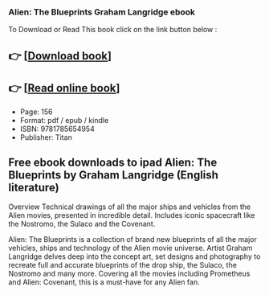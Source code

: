### Alien: The Blueprints Graham Langridge ebook

To Download or Read This book click on the link button below :

## 👉  [**[Download book](http://ebooksharez.info/download.php?group=book&from=github.com&id=550933&lnk=1081 "Download book")**]

## 👉  [**[Read online book](http://ebooksharez.info/download.php?group=book&from=github.com&id=550933&lnk=1081 "Read online book")**]


* Page: 156
* Format: pdf / epub / kindle
* ISBN: 9781785654954
* Publisher: Titan



## Free ebook downloads to ipad Alien: The Blueprints by Graham Langridge (English literature)


Overview
Technical drawings of all the major ships and vehicles from the Alien movies, presented in incredible detail. Includes iconic spacecraft like the Nostromo, the Sulaco and the Covenant.

Alien: The Blueprints is a collection of brand new blueprints of all the major vehicles, ships and technology of the Alien movie universe. Artist Graham Langridge delves deep into the concept art, set designs and photography to recreate full and accurate blueprints of the drop ship, the Sulaco, the Nostromo and many more. Covering all the movies including Prometheus and Alien: Covenant, this is a must-have for any Alien fan.



